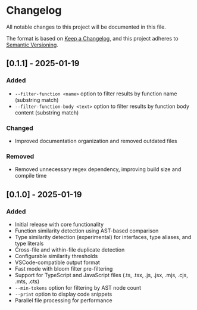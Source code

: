 # Changelog

All notable changes to this project will be documented in this file.

The format is based on [Keep a Changelog](https://keepachangelog.com/en/1.0.0/),
and this project adheres to [Semantic Versioning](https://semver.org/spec/v2.0.0.html).

## [0.1.1] - 2025-01-19

### Added
- `--filter-function <name>` option to filter results by function name (substring match)
- `--filter-function-body <text>` option to filter results by function body content (substring match)

### Changed
- Improved documentation organization and removed outdated files

### Removed
- Removed unnecessary regex dependency, improving build size and compile time

## [0.1.0] - 2025-01-19

### Added
- Initial release with core functionality
- Function similarity detection using AST-based comparison
- Type similarity detection (experimental) for interfaces, type aliases, and type literals
- Cross-file and within-file duplicate detection
- Configurable similarity thresholds
- VSCode-compatible output format
- Fast mode with bloom filter pre-filtering
- Support for TypeScript and JavaScript files (.ts, .tsx, .js, .jsx, .mjs, .cjs, .mts, .cts)
- `--min-tokens` option for filtering by AST node count
- `--print` option to display code snippets
- Parallel file processing for performance